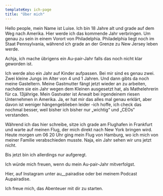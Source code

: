 ```yaml
---
templateKey: ich-page
title: "Über mich"
---
```

Hello people, mein Name ist Luise. Ich bin 18 Jahre alt und grade auf dem
Weg nach Amerika. Hier werde ich das kommende Jahr verbringen. Um genau zu
sein in einem Vorort von Philadelphia. Philadelphia liegt noch im Staat
Pennsylvania, während ich grade an der Grenze zu New Jersey leben werde. 

Achja, ich mache übrigens ein Au-pair-Jahr falls das noch nicht klar
geworden ist. 

Ich werde also ein Jahr auf Kinder aufpassen. Bei mir sind es genau zwei.
Zwei kleine Jungs im Alter von 4 und 1 Jahren. Und dann gibts da noch meine
Gasteltern. Meine Gastmutter fängt jetzt wieder an zu arbeiten, nachdem sie
ein Jahr wegen dem Kleinen ausgesetzt hat, als Mathelehrerin für ca.
13jährige. Mein Gastvater ist Anwalt bei irgendeinem riesen Unternehmen in
Amerika. Ja, er hat mir das alles mal genau erklärt, aber davon ist weniger
hängengeblieben leider -ich hoffe, ich check das nochmal besser, weil bisher
ich bisher nur „wichtig“ und „CEOs“ verstanden. 

Während ich das hier schreibe, sitze ich grade am Flughafen in Frankfurt und
warte auf meinen Flug, der mich direkt nach New York bringen wird. Heute
morgen um 06 20 Uhr ging mein Flug von Hamburg, wo ich mich von meiner
Familie verabschieden musste. Naja, ein Jahr sehen wir uns jetzt nicht. 

Bis jetzt bin ich allerdings nur aufgeregt.

Ich würde mich freuen, wenn du mein Au-pair-Jahr mitverfolgst.

Hier, auf Instagram unter au__pairadise oder bei meinem Podcast Aupairadise.

Ich freue mich, das Abenteuer mit dir zu starten.